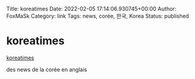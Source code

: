 Title: koreatimes
Date: 2022-02-05 17:14:06.930745+00:00
Author: FoxMaSk 
Category: link
Tags: news, corée, 한국, Korea
Status: published


# koreatimes

[koreatimes](https://www.koreatimes.co.kr)

des news de la corée en anglais